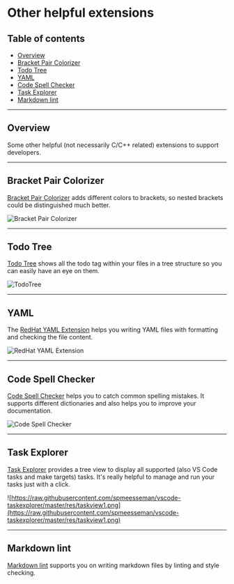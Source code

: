 # Other helpful extensions <!-- omit in toc -->

## Table of contents <!-- omit in toc -->

- [Overview](#overview)
- [Bracket Pair Colorizer](#bracket-pair-colorizer)
- [Todo Tree](#todo-tree)
- [YAML](#yaml)
- [Code Spell Checker](#code-spell-checker)
- [Task Explorer](#task-explorer)
- [Markdown lint](#markdown-lint)

---

## Overview

Some other helpful (not necessarily C/C++ related) extensions to support developers.

---

## Bracket Pair Colorizer

[Bracket Pair Colorizer](https://marketplace.visualstudio.com/items?itemName=CoenraadS.bracket-pair-colorizer) adds different colors to brackets, so nested brackets could be distinguished much better.

![Bracket Pair Colorizer](https://raw.githubusercontent.com/CoenraadS/BracketPair/master/images/example.png)

---

## Todo Tree

[Todo Tree](https://marketplace.visualstudio.com/items?itemName=Gruntfuggly.todo-tree) shows all the todo tag within your files in a tree structure so you can easily have an eye on them.
<!-- **TODO:** remove old image -->

![TodoTree](https://raw.githubusercontent.com/Gruntfuggly/todo-tree/master/resources/screenshot.png)

---

## YAML

The [RedHat YAML Extension](https://marketplace.visualstudio.com/items?itemName=redhat.vscode-yaml) helps you writing YAML files with formatting and checking the file content.

![RedHat YAML Extension](https://raw.githubusercontent.com/redhat-developer/vscode-yaml/master/images/demo.gif)

---

## Code Spell Checker

[Code Spell Checker](https://marketplace.visualstudio.com/items?itemName=streetsidesoftware.code-spell-checker) helps you to catch common spelling mistakes. It supports different dictionaries and also helps you to improve your documentation.

![Code Spell Checker](https://raw.githubusercontent.com/streetsidesoftware/vscode-spell-checker/master/packages/client/images/example.gif)

---

## Task Explorer

[Task Explorer](https://marketplace.visualstudio.com/items?itemName=spmeesseman.vscode-taskexplorer) provides a tree view to display all supported (also VS Code tasks and make targets) tasks. It's really helpful to manage and run your tasks just with a click.

![https://raw.githubusercontent.com/spmeesseman/vscode-taskexplorer/master/res/taskview1.png](https://raw.githubusercontent.com/spmeesseman/vscode-taskexplorer/master/res/taskview1.png)

---

## Markdown lint

[Markdown lint](https://marketplace.visualstudio.com/items?itemName=DavidAnson.vscode-markdownlint) supports you on writing markdown files by linting and style checking.

<!-- TODO: HexInspector -->